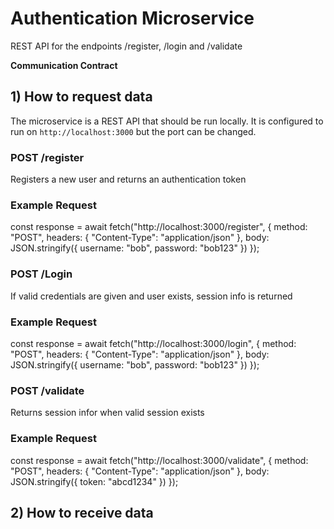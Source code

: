 # Authentication Microservice
REST API for the endpoints /register, /login and /validate

**Communication Contract**
## 1) How to request data
The microservice is a REST API that should be run locally. It is configured to run on `http://localhost:3000` but the port can be changed.

### **POST /register**
Registers a new user and returns an authentication token 

### **Example Request**
const response = await fetch("http://localhost:3000/register", {
  method: "POST",
  headers: { "Content-Type": "application/json" },
  body: JSON.stringify({ username: "bob", password: "bob123" })
});


### **POST /Login**
If valid credentials are given and user exists, session info is returned 

### **Example Request**
const response = await fetch("http://localhost:3000/login", {
  method: "POST",
  headers: { "Content-Type": "application/json" },
  body: JSON.stringify({ username: "bob", password: "bob123" })
});


### **POST /validate**
Returns session infor when valid session exists 

### **Example Request**
const response = await fetch("http://localhost:3000/validate", {
  method: "POST",
  headers: { "Content-Type": "application/json" },
  body: JSON.stringify({ token: "abcd1234" })
});


## 2) How to receive data



